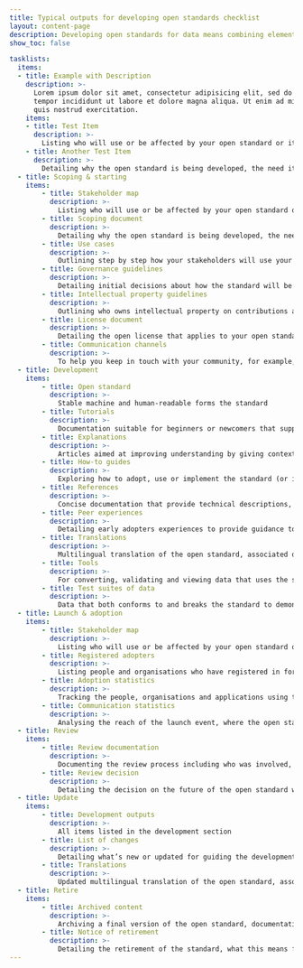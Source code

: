 ```yaml
---
title: Typical outputs for developing open standards checklist
layout: content-page
description: Developing open standards for data means combining elements of a technical activity, stakeholder coordination and community engagement. Use this checklist to track typical outputs at each stage.
show_toc: false

tasklists:
  items:
  - title: Example with Description
    description: >-
      Lorem ipsum dolor sit amet, consectetur adipisicing elit, sed do eiusmod
      tempor incididunt ut labore et dolore magna aliqua. Ut enim ad minim veniam,
      quis nostrud exercitation.
    items:
    - title: Test Item
      description: >-
        Listing who will use or be affected by your open standard or its outputs - include your early adopters, the first to engage with the standard
    - title: Another Test Item
      description: >-
        Detailing why the open standard is being developed, the need it meets or problem it solves, the vision for the standard, and what is in and out of
  - title: Scoping & starting
    items:
        - title: Stakeholder map
          description: >-
            Listing who will use or be affected by your open standard or its outputs - include your early adopters, the first to engage with the standard
        - title: Scoping document
          description: >-
            Detailing why the open standard is being developed, the need it meets or problem it solves, the vision for the standard, and what is in and out of scope
        - title: Use cases
          description: >-
            Outlining step by step how your stakeholders will use your open standard or its outputs to meet their need or solve their problem
        - title: Governance guidelines
          description: >-
            Detailing initial decisions about how the standard will be managed
        - title: Intellectual property guidelines
          description: >-
            Outlining who owns intellectual property on contributions and outputs
        - title: License document
          description: >-
            Detailing the open license that applies to your open standard and to contributions
        - title: Communication channels
          description: >-
            To help you keep in touch with your community, for example, online forums, newsletters, social media, offline meetups, and groups
  - title: Development
    items:
        - title: Open standard
          description: >-
            Stable machine and human-readable forms the standard
        - title: Tutorials
          description: >-
            Documentation suitable for beginners or newcomers that supports learning how to use the standard or its output.
        - title: Explanations
          description: >-
            Articles aimed at improving understanding by giving context, for example, explaining how the standard is being used by early adopters
        - title: How-to guides
          description: >-
            Exploring how to adopt, use or implement the standard (or its outputs) step-by-step to solve a problem or meet a need
        - title: References
          description: >-
            Concise documentation that provide technical descriptions, for example, human-readable versions of the open standard
        - title: Peer experiences
          description: >-
            Detailing early adopters experiences to provide guidance to others and feedback for the review stage
        - title: Translations
          description: >-
            Multilingual translation of the open standard, associated documentation and website content (if necessary to support other languages)
        - title: Tools
          description: >-
            For converting, validating and viewing data that uses the standard and code libraries for processing or analysing the standard
        - title: Test suites of data
          description: >-
            Data that both conforms to and breaks the standard to demonstrate scenarios adopters will encounter, handle or report
  - title: Launch & adoption
    items:
        - title: Stakeholder map
          description: >-
            Listing who will use or be affected by your open standard or its outputs - updated to include new stakeholders who have adopted the standard
        - title: Registered adopters
          description: >-
            Listing people and organisations who have registered in forums, been in touch or attended workshops and events - this will help to understand the makeup of your community
        - title: Adoption statistics
          description: >-
            Tracking the people, organisations and applications using the standard that will help to understand how the standard is being used
        - title: Communication statistics
          description: >-
            Analysing the reach of the launch event, where the open standard is being mentioned and by whom</td>
  - title: Review
    items:
        - title: Review documentation
          description: >-
            Documenting the review process including who was involved, what was considered and why, and how this impacted the decision
        - title: Review decision
          description: >-
            Detailing the decision on the future of the open standard which may be to update and maintain it, to update and re-scope it, or to retire the standard
  - title: Update
    items:
        - title: Development outputs
          description: >-
            All items listed in the development section 
        - title: List of changes
          description: >-
            Detailing what’s new or updated for guiding the development process and sharing with the community
        - title: Translations
          description: >-
            Updated multilingual translation of the open standard, associated documentation and website content (if necessary to support other languages)</td>
  - title: Retire
    items:
        - title: Archived content
          description: >-
            Archiving a final version of the open standard, documentation and guides, and website content in an archiving service like <a href="https://archive.org" target="_blank" rel="noopener noreferrer">Internet Archive</a>
        - title: Notice of retirement
          description: >-
            Detailing the retirement of the standard, what this means for the community and any actions that can be taken in future
---
```


